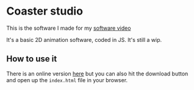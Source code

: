 # Coaster studio
This is the software I made for my [software video](https://www.youtube.com/watch?v=0fMpfSGNF6U)

It's a basic 2D animation software, coded in JS. It's still a wip.

## How to use it
There is an online version [here](https://studio.ekrcoaster.net) but you can also hit the download button and open up the `index.html` file in your browser.
